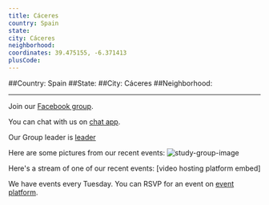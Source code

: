 ```yaml
---
title: Cáceres
country: Spain
state: 
city: Cáceres
neighborhood: 
coordinates: 39.475155, -6.371413
plusCode:
---
```


##Country: Spain
##State: 
##City: Cáceres
##Neighborhood: 
*****
Join our [Facebook group](https://www.facebook.com/groups/free.code.camp.caceres).

You can chat with us on [chat app]().

Our Group leader is [leader]()

Here are some pictures from our recent events:
![study-group-image]()

Here's a stream of one of our recent events:
[video hosting platform embed]

We have events every Tuesday. You can RSVP for an event on [event platform]().
